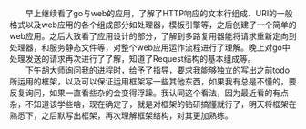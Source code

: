 &emsp;&emsp;早上继续看了go与web的应用，了解了HTTP响应的文本行组成、URI的一般格式以及web应用的各个组成部分如处理器，模板引擎等，之后创建了一个简单的web应用。之后大致看了应用设计的部分，了解到多路复用器能将请求重新定向到处理器，和服务静态文件等，对整个web应用运作流程进行了理解。晚上对go中处理发送的请求再次进行了了解，知道了Request结构的基本组成等。
<br/>
&emsp;&emsp;下午胡大师询问我的进程时，给予了指导，要求我能够独立的写出之前todo所运用的框架，以及可以保证运用框架写一些其他东西，如果我有总是不懂的，要反复询问，如果一直看些杂的会变得浮躁。我认同这个看法，因为最近看的有点杂，不知道该学些啥，现在确定了，就是对框架的钻研搞懂就行了，明天将框架在熟悉下，之后默写出框架，再次理解框架结构，对其更加熟练。
